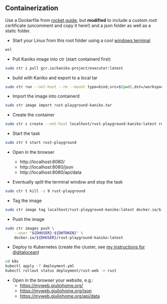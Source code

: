 ## Containerization

Use a Dockerfile from [rocket guide](https://rocket.rs/guide/v0.5/deploying/#containerization), but **modified** to include a custom root certificate (uncomment and copy it here!) and a json folder as well as a static folder.

- Start your Linux from this root folder using a cool [windows terminal](https://apps.microsoft.com/detail/9n0dx20hk701?hl=en-us&gl=IT)
```sh
wsl
```
- Pull Kaniko image into ctr (start containerd first)
```sh
sudo ctr i pull gcr.io/kaniko-project/executor:latest
```

- build with Kaniko and export to a local tar
```sh
sudo ctr run --net-host --rm --mount type=bind,src=$(pwd),dst=/workspace,options=rbind:rw gcr.io/kaniko-project/executor:latest kaniko-executor /kaniko/executor --dockerfile=/workspace/Dockerfile --context=/workspace --no-push --skip-tls-verify --build-arg pkg=hello-rocket --tarPath=/workspace/rust-playground-kaniko.tar --destination=localhost/rust-playground-kaniko:latest
```

- Import the image into containerd
```sh
sudo ctr image import rust-playground-kaniko.tar
```

- Create the container
```sh
sudo ctr c create --net-host localhost/rust-playground-kaniko:latest rust-playground
```

- Start the task
```sh
sudo ctr t start rust-playground
```

- Open in the browser
  - http://localhost:8080/
  - http://localhost:8080/json
  - http://localhost:8080/api/data

- Eventually *split* the terminal window and stop the task
```sh
sudo ctr t kill -s 9 rust-playground
```

- Tag the image
```sh
sudo ctr image tag localhost/rust-playground-kaniko:latest docker.io/${DHUSER}/rust-playground-kaniko:latest
```

- Push the image
```sh
sudo ctr images push \
    --user "${DHUSER}:${DHTOKEN}" \
    docker.io/${DHUSER}/rust-playground-kaniko:latest
```

- Deploy to Kubernetes (create the cluster, see [my instructions for digitalocean](https://github.com/giuliohome/web-golang/blob/digitalocean/README.md))
```sh
cd k8s
kubectl apply -f deployment.yml
kubectl rollout status deployment/rust-web -n rust
```

- Open in the browser your website, e.g.:
  - https://myweb.giuliohome.org/
  - https://myweb.giuliohome.org/json
  - https://myweb.giuliohome.org/api/data

